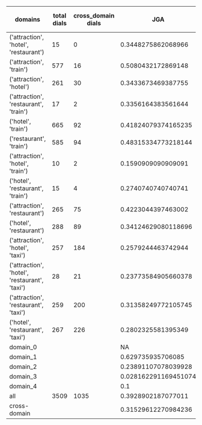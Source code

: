 | domains                                       |   total dials |   cross_domain dials | JGA                  | RSA                | TA                 | CDTA                |   total turns |   cross-domain turns |
|-----------------------------------------------|---------------|----------------------|----------------------|--------------------|--------------------|---------------------|---------------|----------------------|
| ('attraction', 'hotel', 'restaurant')         |            15 |                    0 | 0.3448275862068966   | 0.7598135247688818 | 0.5862068965517241 | NA                  |           116 |                    0 |
| ('attraction', 'train')                       |           577 |                   16 | 0.5080432172869148   | 0.8523177979762643 | 0.7635054021608644 | 0.4375              |          4165 |                   16 |
| ('attraction', 'hotel')                       |           261 |                   30 | 0.3433673469387755   | 0.7824130696355808 | 0.5954081632653061 | 0.36666666666666664 |          1960 |                   30 |
| ('attraction', 'restaurant', 'train')         |            17 |                    2 | 0.3356164383561644   | 0.7476330556810006 | 0.726027397260274  | 0.25                |           146 |                    4 |
| ('hotel', 'train')                            |           665 |                   92 | 0.41824079374165235  | 0.845697627037315  | 0.6842205685937798 | 0.46875             |          5241 |                   96 |
| ('restaurant', 'train')                       |           585 |                   94 | 0.48315334773218144  | 0.8695899997605377 | 0.7419006479481641 | 0.4270833333333333  |          4630 |                   96 |
| ('attraction', 'hotel', 'train')              |            10 |                    2 | 0.1590909090909091   | 0.578452645694025  | 0.5568181818181818 | 0.5                 |            88 |                    2 |
| ('hotel', 'restaurant', 'train')              |            15 |                    4 | 0.2740740740740741   | 0.7515564768857128 | 0.6148148148148148 | 0.0                 |           135 |                    4 |
| ('attraction', 'restaurant')                  |           265 |                   75 | 0.4223044397463002   | 0.8097291716262792 | 0.6828752642706131 | 0.5333333333333333  |          1892 |                   75 |
| ('hotel', 'restaurant')                       |           288 |                   89 | 0.34124629080118696  | 0.8217284024626343 | 0.622297583721916  | 0.4536082474226804  |          2359 |                   97 |
| ('attraction', 'hotel', 'taxi')               |           257 |                  184 | 0.2579244463742944   | 0.7419823243818714 | 0.5610073816760747 | 0.15813953488372093 |          2303 |                  215 |
| ('attraction', 'hotel', 'restaurant', 'taxi') |            28 |                   21 | 0.23773584905660378  | 0.7249002050138411 | 0.5735849056603773 | 0.13333333333333333 |           265 |                   30 |
| ('attraction', 'restaurant', 'taxi')          |           259 |                  200 | 0.31358249772105745  | 0.755382928493712  | 0.5856882406563355 | 0.1947565543071161  |          2194 |                  267 |
| ('hotel', 'restaurant', 'taxi')               |           267 |                  226 | 0.2802325581395349   | 0.7975572632490644 | 0.5678294573643411 | 0.27793696275071633 |          2580 |                  349 |
| domain_0                                      |               |                      | NA                   | NA                 | NA                 | NA                  |             0 |                    0 |
| domain_1                                      |               |                      | 0.629735935706085    | 0.8482606920091322 | 0.7146957520091849 | NA                  |         12194 |                    0 |
| domain_2                                      |               |                      | 0.23891107078039928  | 0.8105464365829816 | 0.6395644283121598 | 0.450229709035222   |         13775 |                  653 |
| domain_3                                      |               |                      | 0.028162291169451074 | 0.7010521328116862 | 0.522673031026253  | 0.13237639553429026 |          2095 |                  627 |
| domain_4                                      |               |                      | 0.1                  | 0.7952747252747253 | 0.8                | 0.0                 |            10 |                    1 |
| all                                           |          3509 |                 1035 | 0.3928902187077011   | 0.8185428005688219 | 0.6635320937522262 | 0.29430132708821233 |         28074 |                 1281 |
| cross-domain                                  |               |                      | 0.31529612270984236  | 0.7930515755913509 | 0.5958670643374521 | 0.29430132708821233 |          9388 |                 1281 |
